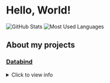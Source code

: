 # Hello, World!

![GitHub Stats](https://github-readme-stats.vercel.app/api?username=MysteryBlokHed&theme=dracula)
![Most Used Languages](https://github-readme-stats.vercel.app/api/top-langs?username=MysteryBlokHed&theme=dracula&layout=compact)

## About my projects

### [Databind](https://github.com/MysteryBlokHed/databind)

<details>
  <summary>Click to view info</summary>

I felt that Minecraft datapacks weren't very fun to make, and the format led
to an unnecessary amount of files for related things. The whole "required to
make a new file for every function" thing isn't something that I've seen in
any other language, so I thought I'd try to fix that as well as add some other
features that I thought would be useful.

I hadn't actually made a datapack before building this project, and it was
also my first time doing anything related to parsing text. I also definitely
made the first few releases far earlier than I should've, leading to some
buggy and/or incomplete releases. Despite that, after a bunch of bug fixes and
features, I think I've made something that datapack developers could find
useful.

</details>
